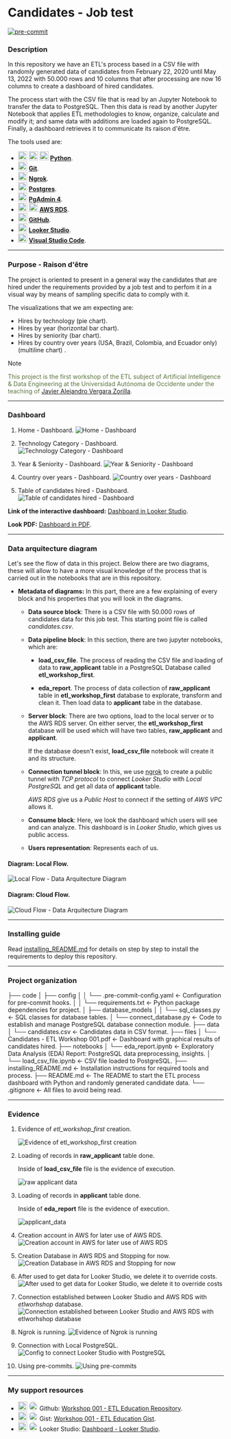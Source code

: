 # Candidates - Job test

[![pre-commit](https://img.shields.io/badge/pre--commit-enabled-brightgreen?logo=pre-commit)](https://github.com/pre-commit/pre-commit)


### Description

In this repository we have an ETL's process based in a CSV file with randomly generated data of candidates from February 22, 2020 until May 13, 2022 with 50.000 rows and 10 columns that after processing are now 16 columns to create a dashboard of hired candidates.

The process start with the CSV file that is read by an Jupyter Notebook to transfer the data to PostgreSQL. Then this data is read by another Jupyter Notebook that applies ETL methodologies to know, organize, calculate and modify it; and same data with additions are loaded again to PostgreSQL. Finally, a dashboard retrieves it to communicate its raison d'être.

The tools used are:

   - <img src="https://github.com/get-icon/geticon/raw/master/icons/python.svg" alt="Python" width="21px" height="21px"> <img src="https://github.com/get-icon/geticon/raw/master/icons/pandas-icon.svg" alt="Pandas Python" width="21px" height="21px"> <img src="https://github.com/get-icon/geticon/raw/master/icons/numpy-icon.svg" alt="Numpy Python" width="21px" height="21px"> **[Python](https://www.python.org)**.
   - <img src="https://raw.githubusercontent.com/get-icon/geticon/fc0f660daee147afb4a56c64e12bde6486b73e39/icons/git-icon.svg" alt="Git" width="21px" height="21px"> **[Git](https://git-scm.com/about)**.
   - <img src="https://assets-global.website-files.com/63ed4bc7a4b189da942a6b8c/63ef8624e010d9861920be4e_ngrok-favicon.svg" alt="Git" width="21px" height="21px"> **[Ngrok](https://ngrok.com)**.
   - <img src="https://raw.githubusercontent.com/get-icon/geticon/fc0f660daee147afb4a56c64e12bde6486b73e39/icons/postgresql-logo.svg" alt="PostgreSQL" width="21px" height="21px"> **[Postgres](https://www.postgresql.org/)**.
   - <img src="https://github.com/get-icon/geticon/raw/master/icons/postgresql.svg" alt="PgAdmin 4" width="21px" height="21px"> **[PgAdmin 4](https://www.pgadmin.org/)**.
   - <img src="https://github.com/get-icon/geticon/raw/master/icons/aws.svg" alt="AWS" width="21px" height="21px"> <img src="https://raw.githubusercontent.com/get-icon/geticon/fc0f660daee147afb4a56c64e12bde6486b73e39/icons/aws-rds.svg" alt="AWS RDS" width="21px" height="21px"> **[AWS RDS](https://www.googleadservices.com/pagead/aclk?sa=L&ai=DChcSEwiwkpv2pKSEAxWPuVoFHf2EAbwYABAAGgJ2dQ&ase=2&gclid=CjwKCAiA_aGuBhACEiwAly57MTL4U4hy14avuIvQqnyTW3qLO0oDvonHgfXrsmleQHE-rEK8zTKxlxoCHoMQAvD_BwE&ohost=www.google.com&cid=CAESVeD2Jr0_QQpQLU5ADLjI5Fz49bQCraF74sHyYXzpOCr12nkr91opntblv7p3tuhYFZXQE7r84QneeMHj3shjJg64CTJEDkXS3koCfOUcMVWMdTTk_b0&sig=AOD64_0-ZEYfY4AJ3dBJsNKYxvHHnBtuXw&q&nis=4&adurl&ved=2ahUKEwjcrZT2pKSEAxUpfjABHe_IApcQ0Qx6BAgIEAE)**.
   - <img src="https://raw.githubusercontent.com/get-icon/geticon/fc0f660daee147afb4a56c64e12bde6486b73e39/icons/github-icon.svg" alt="GitHub" width="21px" height="21px"> **[GitHub](https://github.com/)**.
   - <img src="https://raw.githubusercontent.com/get-icon/geticon/fc0f660daee147afb4a56c64e12bde6486b73e39/icons/looker-icon.svg" alt="Looker Studio" width="21px" height="21px"> **[Looker Studio](https://lookerstudio.google.com/)**.
   - <img src="https://raw.githubusercontent.com/get-icon/geticon/fc0f660daee147afb4a56c64e12bde6486b73e39/icons/visual-studio-code.svg" alt="Looker Studio" width="21px" height="21px"> **[Visual Studio Code](https://code.visualstudio.com/)**.

---
### Purpose - Raison d'être

The project is oriented to present in a general way the candidates that are hired under the requirements provided by a job test and to perfom it in a visual way by means of sampling specific data to comply with it.

The visualizations that we am expecting are:
   - Hires by technology (pie chart).
   - Hires by year (horizontal bar chart).
   - Hires by seniority (bar chart).
   - Hires by country over years (USA, Brazil, Colombia, and Ecuador only)(multiline chart) .

>[!NOTE]
> <span style="color:#5b753f">This project is the first workshop of the ETL subject of Artificial Intelligence & Data Engineering at the Universidad Autónoma de Occidente under the teaching of [Javier Alejandro Vergara Zorilla](https://www.linkedin.com/in/javier-alejandro-vergara/).</span>

---
### Dashboard

1. Home - Dashboard.
   ![Home - Dashboard](https://gist.githubusercontent.com/dventep/579f1646c6d6011e4e8314fb85482eba/raw/79d0afa23cb3a60b23821531b35c07fea0cb1790/home_dashboard.png)
   
3. Technology Category - Dashboard.
   ![Technology Category - Dashboard](https://gist.githubusercontent.com/dventep/579f1646c6d6011e4e8314fb85482eba/raw/79d0afa23cb3a60b23821531b35c07fea0cb1790/technology_category_dashboard.png)

4. Year & Seniority - Dashboard.
   ![Year & Seniority - Dashboard](https://gist.githubusercontent.com/dventep/579f1646c6d6011e4e8314fb85482eba/raw/79d0afa23cb3a60b23821531b35c07fea0cb1790/year_and_seniority_dashboard.png)

5. Country over years - Dashboard.
   ![Country over years - Dashboard](https://gist.githubusercontent.com/dventep/579f1646c6d6011e4e8314fb85482eba/raw/012b5915c054d81db4c6892a2899bf98f955d0fd/country_over_years_dashboard.png)

6.  Table of candidates hired - Dashboard.
   ![Table of candidates hired - Dashboard](https://gist.githubusercontent.com/dventep/579f1646c6d6011e4e8314fb85482eba/raw/a84fb47e5accb0fa3188f526bfc91b73c3af4029/table_of_candidates_hired_dashboard.png)

   **Link of the interactive dashboard:** [Dashboard in Looker Studio](https://lookerstudio.google.com/reporting/7c98a50e-d58f-4e4e-a8e8-17a09b233513).

   **Look PDF:** [Dashboard in PDF](files/Candidates%20-%20ETL%20Workshop%20001.pdf).

---
### Data arquitecture diagram

   Let's see the flow of data in this project. Below there are two diagrams, these will allow to have a more visual knowledge of the process that is carried out in the notebooks that are in this repository.

- **Metadata of diagrams:**
  In this part, there are a few explaining of every block and his properties that you will look in the diagrams.

   - **Data source block**:
      There is a CSV file with 50.000 rows of candidates data for this job test. This starting point file is called _candidates.csv_.

   - **Data pipeline block**:
      In this section, there are two jupyter notebooks, which are:

      - **load_csv_file**.
         The process of reading the CSV file and loading of data to **raw_applicant** table in a PostgreSQL Database called **etl_workshop_first**.

      - **eda_report**.
         The process of data collection of **raw_applicant** table in **etl_workshop_first** database to explorate, transform and clean it. Then load data to **applicant** tabe in the database.

   - **Server block**:
      There are two options, load to the local server or to the AWS RDS server. On either server, the **etl_workshop_first** database will be used which will have two tables, **raw_applicant** and **applicant**.

      If the database doesn't exist, **load_csv_file** notebook will create it and its structure.

   - **Connection tunnel block**:
      In this, we use [ngrok](https://ngrok.com/download) to create a public tunnel with _TCP protocol_ to connect _Looker Studio_ with _Local PostgreSQL_ and get all data of **applicant** table.

      _AWS RDS_ give us a _Public Host_ to connect if the setting of _AWS VPC_ allows it.

   - **Consume block**:
      Here, we look the dashboard which users will see and can analyze. This dashboard is in _Looker Studio_, which gives us public access.

   - **Users representation**:
      Represents each of us.

#### Diagram: Local Flow.
   ![Local Flow - Data Arquitecture Diagram](https://gist.githubusercontent.com/dventep/579f1646c6d6011e4e8314fb85482eba/raw/79d0afa23cb3a60b23821531b35c07fea0cb1790/local_flow_diagram_data_arquitecture_diagram.png)

#### Diagram: Cloud Flow.
   ![Cloud Flow - Data Arquitecture Diagram](https://gist.githubusercontent.com/dventep/579f1646c6d6011e4e8314fb85482eba/raw/79d0afa23cb3a60b23821531b35c07fea0cb1790/Cloud_Flow_Data_Arquitecture_Diagram.png)
   
---
### Installing guide

Read [installing_README.md](installing_README.md) for details on step by step to install the requirements to deploy this repository.

---
### Project organization

   ├── code
   │   ├── config
   │   │   └── .pre-commit-config.yaml          <- Configuration for pre-commit hooks.
   │   │   └── requirements.txt                 <- Python package dependencies for project.
   │   ├── database_models
   │   │   └── sql_classes.py                   <- SQL classes for database tables.
   │   └── connect_database.py                  <- Code to establish and manage PostgreSQL database connection module.
   ├── data
   │   └── candidates.csv                       <- Candidates data in CSV format.
   ├── files
   │   └── Candidates - ETL Workshop 001.pdf    <- Dashboard with graphical results of candidates hired.
   ├── notebooks
   │   └── eda_report.ipynb                     <- Exploratory Data Analysis (EDA) Report: PostgreSQL data preprocessing, insights.
   │   └── load_csv_file.ipynb                  <- CSV file loaded to PostgreSQL.
   ├── installing_README.md                     <- Installation instructions for required tools and process.
   ├── README.md                                <- The README to start the ETL process dashboard with Python and randomly generated candidate data.
   └── .gitignore                               <- All files to avoid being read.

---
### Evidence

   1. Evidence of _etl_workshop_first_ creation.

      ![Evidence of _etl_workshop_first_ creation](https://gist.githubusercontent.com/dventep/579f1646c6d6011e4e8314fb85482eba/raw/79d0afa23cb3a60b23821531b35c07fea0cb1790/evidence_of_etl_workshop_first_creation.png)

   2. Loading of records in **raw_applicant** table done.

      Inside of **load_csv_file** file is the evidence of execution.

      ![raw applicant data](https://gist.githubusercontent.com/dventep/579f1646c6d6011e4e8314fb85482eba/raw/79d0afa23cb3a60b23821531b35c07fea0cb1790/creation_account_in_aws.png)

   3. Loading of records in **applicant** table done.

      Inside of **eda_report** file is the evidence of execution.

      ![applicant_data](https://gist.githubusercontent.com/dventep/579f1646c6d6011e4e8314fb85482eba/raw/79d0afa23cb3a60b23821531b35c07fea0cb1790/records_in_applicant_table.png)

   4. Creation account in AWS for later use of AWS RDS.
      ![Creation account in AWS for later use of AWS RDS](https://gist.githubusercontent.com/dventep/579f1646c6d6011e4e8314fb85482eba/raw/79d0afa23cb3a60b23821531b35c07fea0cb1790/creation_account_in_aws.png)

   5. Creation Database in AWS RDS and Stopping for now.
      ![Creation Database in AWS RDS and Stopping for now](https://gist.githubusercontent.com/dventep/579f1646c6d6011e4e8314fb85482eba/raw/79d0afa23cb3a60b23821531b35c07fea0cb1790/creation_database_in_aws_rds.png)

   6. After used to get data for Looker Studio, we delete it to override costs.
      ![After used to get data for Looker Studio, we delete it to override costs](https://gist.githubusercontent.com/dventep/579f1646c6d6011e4e8314fb85482eba/raw/79d0afa23cb3a60b23821531b35c07fea0cb1790/after_used_to_get_data_for_looker_studio.png)

   7. Connection established between Looker Studio and AWS RDS with _etlworhshop_ database.
      ![Connection established between Looker Studio and AWS RDS with _etlworhshop_ database](https://gist.githubusercontent.com/dventep/579f1646c6d6011e4e8314fb85482eba/raw/79d0afa23cb3a60b23821531b35c07fea0cb1790/connection_established_between_looker_studio.png)

   8. Ngrok is running.
      ![Evidence of Ngrok is running](https://gist.githubusercontent.com/dventep/579f1646c6d6011e4e8314fb85482eba/raw/79d0afa23cb3a60b23821531b35c07fea0cb1790/evidence_of_ngrok_is_running.png)

   9. Connection with Local PostgreSQL.
      ![Config to connect Looker Studio with PostgreSQL](https://gist.githubusercontent.com/dventep/579f1646c6d6011e4e8314fb85482eba/raw/79d0afa23cb3a60b23821531b35c07fea0cb1790/config_to_connect_looker_studio_with_postgresql.png)

   10. Using pre-commits.
      ![Using pre-commits](https://gist.githubusercontent.com/dventep/579f1646c6d6011e4e8314fb85482eba/raw/79d0afa23cb3a60b23821531b35c07fea0cb1790/using_pre_commits.png)

---
### My support resources

- <img src="https://raw.githubusercontent.com/get-icon/geticon/fc0f660daee147afb4a56c64e12bde6486b73e39/icons/github-icon.svg" alt="GitHub" width="21px" height="21px"> <img src="https://avatars.githubusercontent.com/u/92474551" alt="Me" width="21px" height="21px" style="border-radius: 50%"> Github: [Workshop 001 - ETL Education Repository](https://github.com/dventep/workshop001_etl_education/tree/develop).
- <img src="https://raw.githubusercontent.com/get-icon/geticon/fc0f660daee147afb4a56c64e12bde6486b73e39/icons/github-icon.svg" alt="GitHub" width="21px" height="21px"> <img src="https://avatars.githubusercontent.com/u/92474551" alt="Me" width="21px" height="21px" style="border-radius: 50%"> Gist: [Workshop 001 - ETL Education Gist](https://gist.github.com/dventep/579f1646c6d6011e4e8314fb85482eba).
- <img src="https://raw.githubusercontent.com/get-icon/geticon/fc0f660daee147afb4a56c64e12bde6486b73e39/icons/looker-icon.svg" alt="Looker Studio" width="21px" height="21px"> <img src="https://avatars.githubusercontent.com/u/92474551" alt="Me" width="21px" height="21px" style="border-radius: 50%"> Looker Studio: [Dashboard - Looker Studio](https://lookerstudio.google.com/reporting/7c98a50e-d58f-4e4e-a8e8-17a09b233513).
